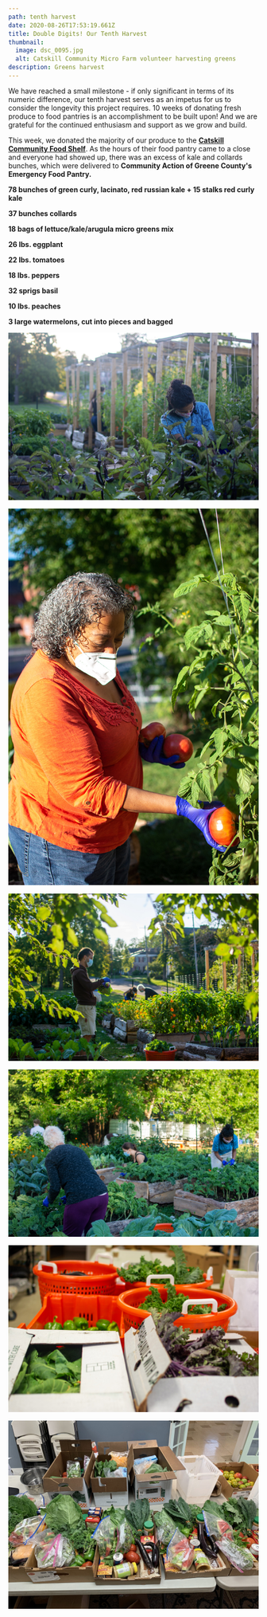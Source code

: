 ```yaml
---
path: tenth harvest
date: 2020-08-26T17:53:19.661Z
title: Double Digits! Our Tenth Harvest
thumbnail:
  image: dsc_0095.jpg
  alt: Catskill Community Micro Farm volunteer harvesting greens
description: Greens harvest
---
```

We have reached a small milestone - if only significant in terms of its numeric difference, our tenth harvest serves as an impetus for us to consider the longevity this project requires. 10 weeks of donating fresh produce to food pantries is an accomplishment to be built upon! And we are grateful for the continued enthusiasm and support as we grow and build.

This week, we donated the majority of our produce to the **[Catskill Community Food Shelf](https://www.catskillcommunitycenter.org/food-pantry/)**. As the hours of their food pantry came to a close and everyone had showed up, there was an excess of kale and collards bunches, which were delivered to **Community Action of Greene County's Emergency Food Pantry.**

**78 bunches of green curly, lacinato, red russian kale + 15 stalks red curly kale**

**37 bunches collards**

**18 bags of lettuce/kale/arugula micro greens mix**

**26 lbs. eggplant**

**22 lbs. tomatoes**

**18 lbs. peppers**

**32 sprigs basil**

**10 lbs. peaches**

**3 large watermelons, cut into pieces and bagged**

![Catskill Community Micro Farm volunteer harvesting eggplant](dsc_0084.jpg "Eggplant harvest")

![Catskill Community Micro Farm volunteer harvesting tomatoes](dsc_0211.jpg "Tomato harvest")

![Catskill Community Micro Farm volunteer harvesting greens](dsc_0208.jpg "Collards")

![Catskill Community Micro Farm volunteers](dsc_0143.jpg "Harvest")

![Catskill Community Micro Farm greens harvest food pantry donation](dsc_0246.jpg "Food Pantry Donation")

![Catskill Community Micro Farm food pantry donation](img_6380.jpg "Food Pantry donation")